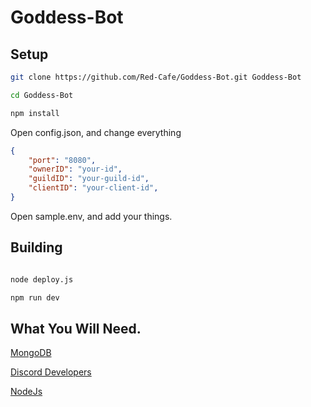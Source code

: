 # Goddess-Bot


## Setup

```bash
git clone https://github.com/Red-Cafe/Goddess-Bot.git Goddess-Bot

cd Goddess-Bot

npm install
```

Open config.json, and change everything

```json
{
    "port": "8080",
    "ownerID": "your-id",
    "guildID": "your-guild-id",
    "clientID": "your-client-id",
}
```

Open sample.env, and add your things.




## Building

```bash

node deploy.js

npm run dev
```

## What You Will Need.

[MongoDB](https://account.mongodb.com/account/login)

[Discord Developers](https://discord.com/developers/applications)

[NodeJs](https://nodejs.org/)
